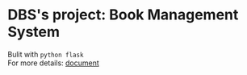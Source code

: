 # DBS's project: Book Management System
Bulit with `python flask`<br>
For more details: [document]() 